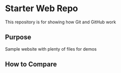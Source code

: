 # Starter Web Repo

This repository is for showing how Git and GitHub work

## Purpose

Sample website with plenty of files for demos

## How to Compare
